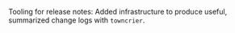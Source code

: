 Tooling for release notes: Added infrastructure to produce useful, summarized change logs with `towncrier`.

